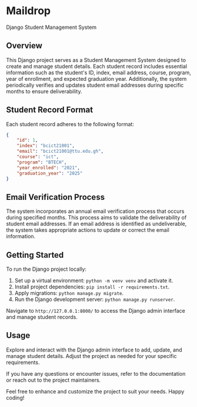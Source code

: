 # Maildrop
Django Student Management System



## Overview

This Django project serves as a Student Management System designed to create and manage student details. Each student record includes essential information such as the student's ID, index, email address, course, program, year of enrollment, and expected graduation year. Additionally, the system periodically verifies and updates student email addresses during specific months to ensure deliverability.

## Student Record Format

Each student record adheres to the following format:

```json
{
    "id": 1,
    "index": "bcict21001",
    "email": "bcict21001@ttu.edu.gh",
    "course": "ict",
    "program": "BTECH",
    "year_enrolled": "2021",
    "graduation_year": "2025"
}
```

## Email Verification Process

The system incorporates an annual email verification process that occurs during specified months. This process aims to validate the deliverability of student email addresses. If an email address is identified as undeliverable, the system takes appropriate actions to update or correct the email information.

<!-- ## Project Structure

The project is structured as follows:

- **`src/`:** Contains the Django application source code.
- **`data/`:** Houses data files, including student records.
- **`scripts/`:** Includes scripts related to the project, such as email verification scripts. -->

## Getting Started

To run the Django project locally:

1. Set up a virtual environment: `python -m venv venv` and activate it.
2. Install project dependencies: `pip install -r requirements.txt`.
3. Apply migrations: `python manage.py migrate`.
4. Run the Django development server: `python manage.py runserver`.

Navigate to `http://127.0.0.1:8000/` to access the Django admin interface and manage student records.

## Usage

Explore and interact with the Django admin interface to add, update, and manage student details. Adjust the project as needed for your specific requirements.

If you have any questions or encounter issues, refer to the documentation or reach out to the project maintainers.

Feel free to enhance and customize the project to suit your needs. Happy coding!